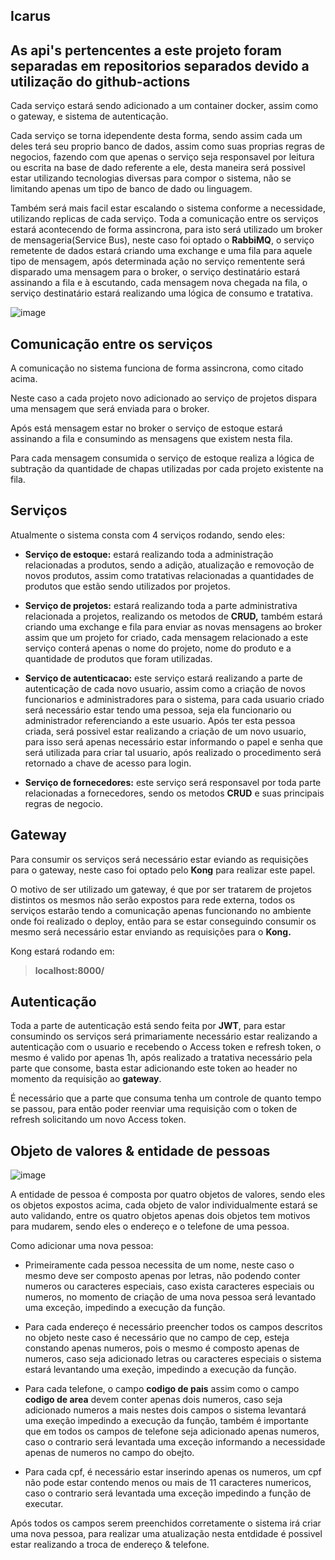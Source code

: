 ## Icarus
## As api's pertencentes a este projeto foram separadas em repositorios separados devido a utilização do github-actions
Cada serviço estará sendo adicionado a um container docker, assim como o gateway, e sistema de autenticação.

Cada serviço se torna idependente desta forma, sendo assim cada um deles terá seu proprio banco de dados, assim como suas proprias regras de negocios, fazendo com que apenas o serviço seja responsavel por leitura ou escrita na base de dado referente a ele, desta maneira será possivel estar utilizando tecnologias diversas para compor o sistema, não se limitando apenas um tipo de banco de dado ou linguagem.

Também será mais facil estar escalando o sistema conforme a necessidade, utilizando replicas de cada serviço. 
Toda a comunicação entre os serviços estará acontecendo de forma assincrona, para isto será utilizado um broker de mensageria(Service Bus), neste caso foi optado o **RabbiMQ**, o serviço remetente de dados estará criando uma exchange e uma fila para aquele tipo de mensagem, após determinada ação no serviço rementente será disparado uma mensagem para o broker, o serviço destinatário estará assinando a fila e à escutando, cada mensagem nova chegada na fila, o serviço destinatário estará realizando uma lógica de consumo e tratativa.

![image](https://github.com/k4im/gestao/assets/108486349/7020b8b2-d9af-491b-8cc8-f5dd42967b51)

## Comunicação entre os serviços
A comunicação no sistema funciona de forma assincrona, como citado acima. 

Neste caso a cada projeto novo adicionado ao serviço de projetos dispara uma mensagem que será enviada para o broker.

Após está mensagem estar no broker o serviço de estoque estará assinando a fila e consumindo as mensagens que existem nesta fila.

Para cada mensagem consumida o serviço de estoque realiza a lógica de subtração da quantidade de chapas utilizadas por cada projeto existente na fila. 

## Serviços

Atualmente o sistema consta com 4 serviços rodando, sendo eles:

- **Serviço de estoque:** estará realizando toda a administração relacionadas a produtos, sendo a adição, atualização e removoção de novos produtos, assim como tratativas relacionadas a quantidades de produtos que estão sendo utilizados por projetos.

* **Serviço de projetos:** estará realizando toda a parte administrativa relacionada a projetos, realizando os metodos de **CRUD,** também estará criando uma exchange e fila para enviar as novas mensagens ao broker assim que um projeto for criado, cada mensagem relacionado a este serviço conterá apenas o nome do projeto, nome do produto e a quantidade de produtos que foram utilizadas.

+ **Serviço de autenticacao:** este serviço estará realizando a parte de autenticação de cada novo usuario, assim como a criação de novos funcionarios e administradores para o sistema, para cada usuario criado será necessário estar tendo uma pessoa, seja ela funcionario ou administrador referenciando a este usuario. Após ter esta pessoa criada, será possivel estar realizando a criação de um novo usuario, para isso será apenas necessário estar informando o papel e senha que será utilizada para criar tal usuario, após realizado o procedimento será retornado a chave de acesso para login.

- **Serviço de fornecedores:** este serviço será responsavel por toda parte relacionadas a fornecedores, sendo os metodos **CRUD** e suas principais regras de negocio.

## Gateway
Para consumir os serviços será necessário estar eviando as requisições para o gateway, neste caso foi optado pelo **Kong** para realizar este papel.

O motivo de ser utilizado um gateway, é que por ser tratarem de projetos distintos os mesmos não serão expostos para rede externa, todos os serviços estarão tendo a comunicação apenas funcionando no ambiente onde foi realizado o deploy, então para se estar conseguindo consumir os mesmo será necessário estar enviando as requisições para o **Kong.**

Kong estará rodando em:
>**localhost:8000/**

## Autenticação

Toda a parte de autenticação está sendo feita por **JWT**, para estar consumindo os serviços será primariamente necessário estar realizando a autenticação com o usuario e recebendo o Access token e refresh token, o mesmo é valido por apenas 1h, 
após realizado a tratativa necessário pela parte que consome, basta estar adicionando este token ao header no momento da requisição ao **gateway**.

É necessário que a parte que consuma tenha um controle de quanto tempo se passou, para então poder reenviar uma requisição com o token de refresh solicitando um novo Access token.

## Objeto de valores & entidade de pessoas

![image](https://github.com/k4im/gestao/assets/108486349/d9f77dde-57f9-489e-9267-20b5640fffcf)

A entidade de pessoa é composta por quatro objetos de valores, sendo eles os objetos expostos acima, cada objeto de valor individualmente estará se auto validando, entre os quatro objetos apenas dois objetos tem motivos para mudarem, sendo eles o endereço e o telefone de uma pessoa.

Como adicionar uma nova pessoa:

- Primeiramente cada pessoa necessita de um nome, neste caso o mesmo deve ser composto apenas por letras, não podendo conter numeros ou caracteres especiais, caso exista caracteres especiais ou numeros, no momento de criação de uma nova pessoa será levantado uma exceção, impedindo a execução da função.

* Para cada endereço é necessário preencher todos os campos descritos no objeto neste caso é necessário que no campo de cep, esteja constando apenas numeros, pois o mesmo é composto apenas de numeros, caso seja adicionado letras ou caracteres especiais o sistema estará levantando uma exeção, impedindo a execução da função.

+ Para cada telefone, o campo **codigo de pais** assim como o campo **codigo de area** devem conter apenas dois numeros, caso seja adicionado numeros a mais nestes dois campos o sistema levantará uma exeção impedindo a execução da função, também é importante que em todos os campos de telefone seja adicionado apenas numeros, caso o contrario será levantada uma exceção informando a necessidade apenas de numeros no campo do obejto.

+ Para cada cpf, é necessário estar inserindo apenas os numeros, um cpf não pode estar contendo menos ou mais de 11 caracteres numericos, caso o contrario será levantada uma exceção impedindo a função de executar.

Após todos os campos serem preenchidos corretamente o sistema irá criar uma nova pessoa, para realizar uma atualização nesta entdidade é possivel estar realizando a troca de endereço & telefone.


